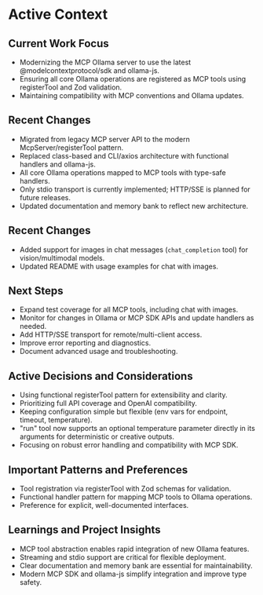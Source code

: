 # Active Context

## Current Work Focus

- Modernizing the MCP Ollama server to use the latest @modelcontextprotocol/sdk and ollama-js.
- Ensuring all core Ollama operations are registered as MCP tools using registerTool and Zod validation.
- Maintaining compatibility with MCP conventions and Ollama updates.

## Recent Changes

- Migrated from legacy MCP server API to the modern McpServer/registerTool pattern.
- Replaced class-based and CLI/axios architecture with functional handlers and ollama-js.
- All core Ollama operations mapped to MCP tools with type-safe handlers.
- Only stdio transport is currently implemented; HTTP/SSE is planned for future releases.
- Updated documentation and memory bank to reflect new architecture.

## Recent Changes

- Added support for images in chat messages (`chat_completion` tool) for vision/multimodal models.
- Updated README with usage examples for chat with images.

## Next Steps

- Expand test coverage for all MCP tools, including chat with images.
- Monitor for changes in Ollama or MCP SDK APIs and update handlers as needed.
- Add HTTP/SSE transport for remote/multi-client access.
- Improve error reporting and diagnostics.
- Document advanced usage and troubleshooting.

## Active Decisions and Considerations

- Using functional registerTool pattern for extensibility and clarity.
- Prioritizing full API coverage and OpenAI compatibility.
- Keeping configuration simple but flexible (env vars for endpoint, timeout, temperature).
- "run" tool now supports an optional temperature parameter directly in its arguments for deterministic or creative outputs.
- Focusing on robust error handling and compatibility with MCP SDK.

## Important Patterns and Preferences

- Tool registration via registerTool with Zod schemas for validation.
- Functional handler pattern for mapping MCP tools to Ollama operations.
- Preference for explicit, well-documented interfaces.

## Learnings and Project Insights

- MCP tool abstraction enables rapid integration of new Ollama features.
- Streaming and stdio support are critical for flexible deployment.
- Clear documentation and memory bank are essential for maintainability.
- Modern MCP SDK and ollama-js simplify integration and improve type safety.
